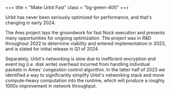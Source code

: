 +++
title = "Make Urbit Fast"
class = "bg-green-400"
+++

Urbit has never been seriously optimized for performance, and that's changing in
early 2024.

The Ares project lays the groundwork for fast Nock execution and presents many
opportunities for ongoing optimization. The project was in R&D throughout 2022
to determine viability and entered implementation in 2023, and is slated for
initial release in Q1 of 2024.

Separately, Urbit's networking is slow due to inefficient encryption and event
log (i.e. disk write) overhead incurred from handling individual packets in
Ames' congestion control algorithm. In the latter half of 2023 we identified a
way to significantly simplify Urbit's networking stack and move compute-heavy
computation into the runtime, which will produce a roughly 1000x improvement in
network throughput.

